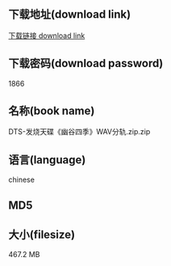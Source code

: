 ## 下载地址(download link)
[下载链接 download link](https://tutu365.netlify.app/?s=DTS-%E5%8F%91%E7%83%A7%E5%A4%A9%E7%A2%9F%E3%80%8A%E5%B9%BD%E8%B0%B7%E5%9B%9B%E5%AD%A3%E3%80%8BWAV%E5%88%86%E8%BD%A8.zip)

## 下载密码(download password)
1866

## 名称(book name)
DTS-发烧天碟《幽谷四季》WAV分轨.zip.zip

## 语言(language)
chinese

## MD5


## 大小(filesize)
467.2 MB
